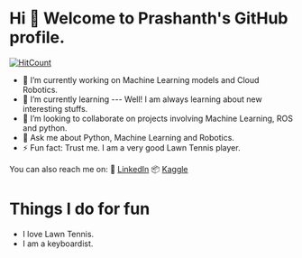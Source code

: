 # Hi 👋 Welcome to Prashanth's GitHub profile.

[![HitCount](http://hits.dwyl.com/PrashanthPrince/PrashanthPrince.svg)](http://hits.dwyl.com/PrashanthPrince/PrashanthPrince)

- 🔭 I’m currently working on Machine Learning models and Cloud Robotics.
- 🌱 I’m currently learning --- Well! I am always learning about new interesting stuffs. 
- 👯 I’m looking to collaborate on projects involving Machine Learning, ROS and python.
- 💬 Ask me about Python, Machine Learning and Robotics.
- ⚡ Fun fact: Trust me. I am a very good Lawn Tennis player.

You can also reach me on:
👔 [LinkedIn][linkedin]
📦 [Kaggle][kaggle]

[linkedin]: https://www.linkedin.com/in/prashanth-prince/
[kaggle]: https://www.kaggle.com/prashanthprince/notebooks

# Things I do for fun
- I love Lawn Tennis.
- I am a keyboardist.
